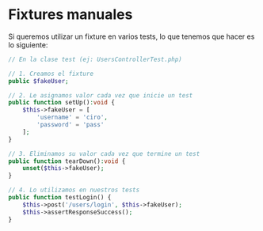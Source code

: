 # Fixtures manuales

Si queremos utilizar un fixture en varios tests, lo que tenemos que hacer es lo siguiente:

```php
// En la clase test (ej: UsersControllerTest.php)

// 1. Creamos el fixture
public $fakeUser;

// 2. Le asignamos valor cada vez que inicie un test
public function setUp():void {
    $this->fakeUser = [
        'username' = 'ciro',
        'password' = 'pass'
    ];
}

// 3. Eliminamos su valor cada vez que termine un test
public function tearDown():void {
    unset($this->fakeUser);
}

// 4. Lo utilizamos en nuestros tests
public function testLogin() {
    $this->post('/users/login', $this->fakeUser);
    $this->assertResponseSuccess();
}
```

